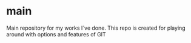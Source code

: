 # main
Main repository for my works I´ve done. This repo is created for playing around with options and features of GIT
